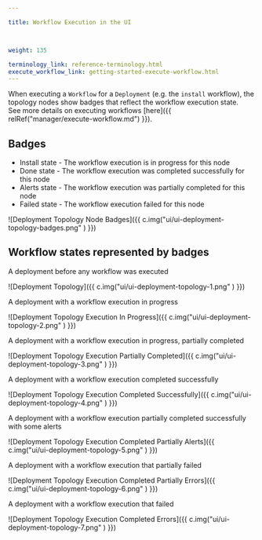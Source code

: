 ```yaml
---

title: Workflow Execution in the UI



weight: 135

terminology_link: reference-terminology.html
execute_workflow_link: getting-started-execute-workflow.html
---
```



When executing a `Workflow` for a `Deployment` (e.g. the `install` workflow), the topology nodes show badges that reflect the workflow execution state.<br/>
See more details on executing workflows [here]({{ relRef("manager/execute-workflow.md") }}).<br/>

## Badges

* Install state - The workflow execution is in progress for this node
* Done state - The workflow execution was completed successfully for this node
* Alerts state - The workflow execution was partially completed for this node
* Failed state - The workflow execution failed for this node

![Deployment Topology Node Badges]({{ c.img("ui/ui-deployment-topology-badges.png" ) }})

## Workflow states represented by badges
A deployment before any workflow was executed

![Deployment Topology]({{ c.img("ui/ui-deployment-topology-1.png" ) }})

A deployment with a workflow execution in progress

![Deployment Topology Execution In Progress]({{ c.img("ui/ui-deployment-topology-2.png" ) }})

A deployment with a workflow execution in progress, partially completed

![Deployment Topology Execution Partially Completed]({{ c.img("ui/ui-deployment-topology-3.png" ) }})

A deployment with a workflow execution completed successfully

![Deployment Topology Execution Completed Successfully]({{ c.img("ui/ui-deployment-topology-4.png" ) }})

A deployment with a workflow execution partially completed successfully with some alerts

![Deployment Topology Execution Completed Partially Alerts]({{ c.img("ui/ui-deployment-topology-5.png" ) }})

A deployment with a workflow execution that partially failed

![Deployment Topology Execution Completed Partially Errors]({{ c.img("ui/ui-deployment-topology-6.png" ) }})

A deployment with a workflow execution that failed

![Deployment Topology Execution Completed Errors]({{ c.img("ui/ui-deployment-topology-7.png" ) }})

